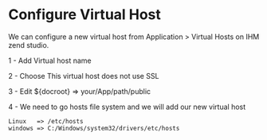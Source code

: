 # Configure Virtual Host 

We can configure a new virtual host from Application > Virtual Hosts on IHM zend studio.

1 - Add Virtual host name

2 - Choose This virtual host does not use SSL

3 - Edit ${docroot} => your/App/path/public

4 - We need to go hosts file system and we will add our new virtual host
	
	Linux   => /etc/hosts
	windows => C:/Windows/system32/drivers/etc/hosts
